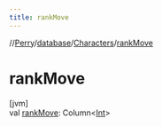 ```yaml
---
title: rankMove
---
```

//[Perry](../../../index.html)/[database](../index.html)/[Characters](index.html)/[rankMove](rank-move.html)



# rankMove



[jvm]\
val [rankMove](rank-move.html): Column&lt;[Int](https://kotlinlang.org/api/latest/jvm/stdlib/kotlin/-int/index.html)&gt;




